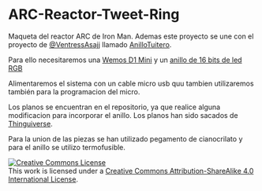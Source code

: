# ARC-Reactor-Tweet-Ring
Maqueta del reactor ARC de Iron Man.
Ademas este proyecto se une con el proyecto de [@VentressAsajj](https://github.com/VentressAsajj) llamado [AnilloTuitero](https://github.com/VentressAsajj/AnilloTuitero).

Para ello necesitaremos una [Wemos D1 Mini](https://es.aliexpress.com/item/32968761711.html?src=google&src=google&albch=shopping&acnt=494-037-6276&isdl=y&slnk=&plac=&mtctp=&albbt=Google_7_shopping&aff_platform=google&aff_short_key=UneMJZVf&&albagn=888888&albcp=2047572441&albag=80829465588&trgt=743612850714&crea=es32968761711&netw=u&device=c&gclid=Cj0KCQjwjcfzBRCHARIsAO-1_OoQTOGVQXVqFHZmssc2gQSYVl-kh2MX3HGtt8jgqwsZH5PvmLonhasaAtjBEALw_wcB&gclsrc=aw.ds) y un [anillo de 16 bits de led RGB](https://es.aliexpress.com/item/32834127593.html?spm=a2g0s.9042311.0.0.274263c0aHz7a5)

Alimentaremos el sistema con un cable micro usb quu tambien utilizaremos también para la programacion del micro.

Los planos se encuentran en el repositorio, ya que realice alguna modificacion para incorporar el anillo. Los planos han sido sacados de [Thinguiverse](https://www.thingiverse.com/thing:2036876).

Para la union de las piezas se han utilizado pegamento de cianocrilato y para el anillo se utilizo termofusible.

<a rel="license" href="http://creativecommons.org/licenses/by-sa/4.0/"><img alt="Creative Commons License" style="border-width:0" src="https://i.creativecommons.org/l/by-sa/4.0/88x31.png" /></a><br />This work is licensed under a <a rel="license" href="http://creativecommons.org/licenses/by-sa/4.0/">Creative Commons Attribution-ShareAlike 4.0 International License</a>.
